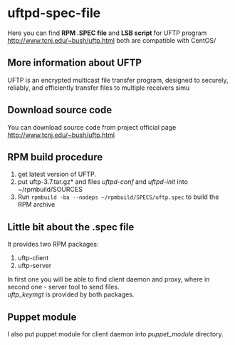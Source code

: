 uftpd-spec-file
===============

Here you can find **RPM .SPEC file** and **LSB script** for UFTP program <http://www.tcnj.edu/~bush/uftp.html> both are compatible with CentOS/


## More information about UFTP
UFTP is an encrypted multicast file transfer program, designed to securely, reliably, and efficiently transfer files to multiple receivers simu

## Download source code
You can download source code from project official page <http://www.tcnj.edu/~bush/uftp.html>

## RPM build procedure
1. get latest version of UFTP.
2. put uftp-3.7.tar.gz* and files *uftpd-conf* and *uftpd-init* into ~/rpmbuild/SOURCES
3. Run `rpmbuild -ba --nodeps ~/rpmbuild/SPECS/uftp.spec` to build the RPM archive

## Little bit about the .spec file
It provides two RPM packages:   
1. uftp-client   
2. uftp-server   

In first one you will be able to find client daemon and proxy, where in second one - server tool to send files.   
*uftp_keymgt* is provided by both packages. 

## Puppet module
I also put puppet module for client daemon into *puppet_module* directory. 
